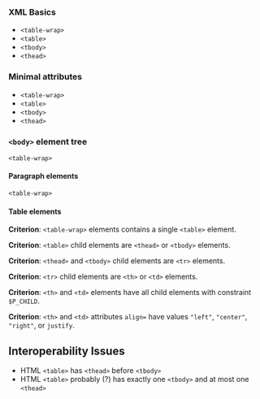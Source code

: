 <!-- source text for future edition -->

### XML Basics

* `<table-wrap>`
* `<table>`
* `<tbody>`
* `<thead>`


### Minimal attributes

* `<table-wrap>`
* `<table>`
* `<tbody>`
* `<thead>`


### `<body>` element tree

```
<table-wrap>
```


#### Paragraph elements

```
<table-wrap>
```


#### Table elements

**Criterion**:
`<table-wrap>` elements contains a single `<table>` element.

**Criterion**:
`<table>` child elements are `<thead>` or `<tbody>` elements.

**Criterion**:
`<thead>` and `<tbody>` child elements are `<tr>` elements.

**Criterion**:
`<tr>` child elements are `<th>` or `<td>` elements.

**Criterion**:
`<th>` and `<td>` elements have all child elements with constraint `$P_CHILD`.

**Criterion**:
`<th>` and `<td>` attributes `align=` have values `"left"`, `"center"`, `"right"`, or
`justify`.



Interoperability Issues
-----------------------

* HTML `<table>` has `<thead>` before `<tbody>`
* HTML `<table>` probably (?) has exactly one `<tbody>` and at most one `<thead>`
